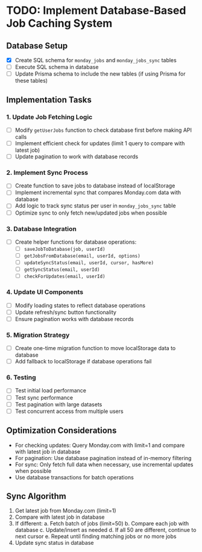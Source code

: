 # TODO: Implement Database-Based Job Caching System

## Database Setup
- [x] Create SQL schema for `monday_jobs` and `monday_jobs_sync` tables
- [ ] Execute SQL schema in database
- [ ] Update Prisma schema to include the new tables (if using Prisma for these tables)

## Implementation Tasks

### 1. Update Job Fetching Logic
- [ ] Modify `getUserJobs` function to check database first before making API calls
- [ ] Implement efficient check for updates (limit 1 query to compare with latest job)
- [ ] Update pagination to work with database records

### 2. Implement Sync Process
- [ ] Create function to save jobs to database instead of localStorage
- [ ] Implement incremental sync that compares Monday.com data with database
- [ ] Add logic to track sync status per user in `monday_jobs_sync` table
- [ ] Optimize sync to only fetch new/updated jobs when possible

### 3. Database Integration
- [ ] Create helper functions for database operations:
  - [ ] `saveJobToDatabase(job, userId)`
  - [ ] `getJobsFromDatabase(email, userId, options)`
  - [ ] `updateSyncStatus(email, userId, cursor, hasMore)`
  - [ ] `getSyncStatus(email, userId)`
  - [ ] `checkForUpdates(email, userId)`

### 4. Update UI Components
- [ ] Modify loading states to reflect database operations
- [ ] Update refresh/sync button functionality
- [ ] Ensure pagination works with database records

### 5. Migration Strategy
- [ ] Create one-time migration function to move localStorage data to database
- [ ] Add fallback to localStorage if database operations fail

### 6. Testing
- [ ] Test initial load performance
- [ ] Test sync performance
- [ ] Test pagination with large datasets
- [ ] Test concurrent access from multiple users

## Optimization Considerations
- For checking updates: Query Monday.com with limit=1 and compare with latest job in database
- For pagination: Use database pagination instead of in-memory filtering
- For sync: Only fetch full data when necessary, use incremental updates when possible
- Use database transactions for batch operations

## Sync Algorithm
1. Get latest job from Monday.com (limit=1)
2. Compare with latest job in database
3. If different:
   a. Fetch batch of jobs (limit=50)
   b. Compare each job with database
   c. Update/insert as needed
   d. If all 50 are different, continue to next cursor
   e. Repeat until finding matching jobs or no more jobs
4. Update sync status in database 